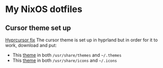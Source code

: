 # My NixOS dotfiles

## Cursor theme set up
[Hyprcursor fix](https://wiki.hyprland.org/Hypr-Ecosystem/hyprcursor/)
The cursor theme is set up in hyprland but in order for it to work, download and put:
- This [theme](https://github.com/ndom91/rose-pine-hyprcursor/releases/tag/v0.3.2) in both `/usr/share/themes` and `~/.themes`
- This [theme](https://github.com/rose-pine/cursor/releases/tag/v1.1.0) in both `/usr/share/icons` and `~/.icons`
